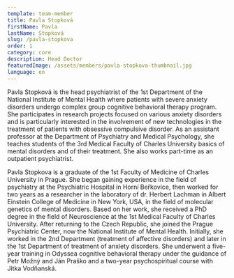 ```yaml
---
template: team-member
title: Pavla Stopková
firstName: Pavla
lastName: Stopková
slug: /pavla-stopkova
order: 1
category: core
description: Head Doctor
featuredImage: /assets/members/pavla-stopkova-thumbnail.jpg
language: en
---
```


Pavla Stopková is the head psychiatrist of the 1st Department of the National Institute of Mental Health where patients with severe anxiety disorders undergo complex group cognitive behavioral therapy program. She participates in research projects focused on various anxiety disorders and is particularly interested in the involvement of new technologies in the treatment of patients with obsessive compulsive disorder. As an assistant professor at the Department of Psychiatry and Medical Psychology, she teaches students of the 3rd Medical Faculty of Charles University basics of mental disorders and of their treatment. She also works part-time as an outpatient psychiatrist.

Pavla Stopkova is a graduate of the 1st Faculty of Medicine of Charles University in Prague. She began gaining experience in the field of psychiatry at the Psychiatric Hospital in Horní Beřkovice, then worked for two years as a researcher in the laboratory of dr. Herbert Lachman in Albert Einstein College of Medicine in New York, USA, in the field of molecular genetics of mental disorders. Based on her work, she received a PhD degree in the field of Neuroscience at the 1st Medical Faculty of Charles University. After returning to the Czech Republic, she joined the Prague Psychiatric Center, now the National Institute of Mental Health. Initially, she worked in the 2nd Department (treatment of affective disorders) and later in the 1st Department of treatment of anxiety disorders. She underwent a five-year training in Odyssea cognitive behavioral therapy under the guidance of Petr Možný and Ján Praško and a two-year psychospiritual course with Jitka Vodňanská.
